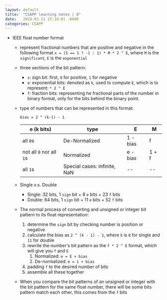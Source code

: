 ```yaml
---
layout: default
title:  "CSAPP learning notes | 8"
date:   2018-03-11 15:10:01 -0600
categories: CSAPP
---
```


- IEEE float number format
  - represent fractional numbers that are positive and negative in the following format
  `x = (S == 1 ? -1 : 1) * M * 2 ^ E`, where `M` is the `significant`, `E` is the `exponential`
  - three sections of the bit pattern:
    - `s`: sign bit: first, `0` for positive, `1` for negative
    - `e`: exponential bits: denoted as `k`, used to compute `E`, which is to represent: `* 2 ^ E`
    - `f`: fraction bits: representing he fractional parts of the number in binary format, only for the bits behind the binary point.
  - type of numbers that can be represented in this format:

    `bias = 2 ^ (k-1) - 1`

    | e (k bits)             | type          | E      | M |
    |---                     |---            |---     |---|
    |all `0`s                | De-Normalized |1 - bias| f |
    |not all `0` nor all `1`s| Normalized    |e - bias| 1 + f |
    |all `1`s                | Special cases: infinite, NaN | -- | -- |

  - Single v.s. Double
    - Single: 32 bits, 1 `sign` bit + 8 `e` bits + 23 `f` bits
    - Double: 64 bits, 1 `sign` bit + 11 `e` bits + 52 `f` bits
  - The normal process of converting and unsigned or integer bit pattern to its float representation:
    1. determine the `sign` bit by checking number is position or negative
    2. calculate the bias as `2 ^ (k - 1) - 1`, where `k` is `8` for single and `11` for double
    3. rewrite the number's bit pattern as the `f * 2 ^ E` format, which will give you `f` and `E`
        1. Normalized: `e = E + bias`
        2. De-normalized: `e = 1 + bias`
    4. padding `f` to the desired number of bits
    5. assemble all these together
  - When you compare the bit patterns of an unsigned or integer with the bit pattern for the same float number, there will be some bits pattern match each other, this comes from the `f` bits